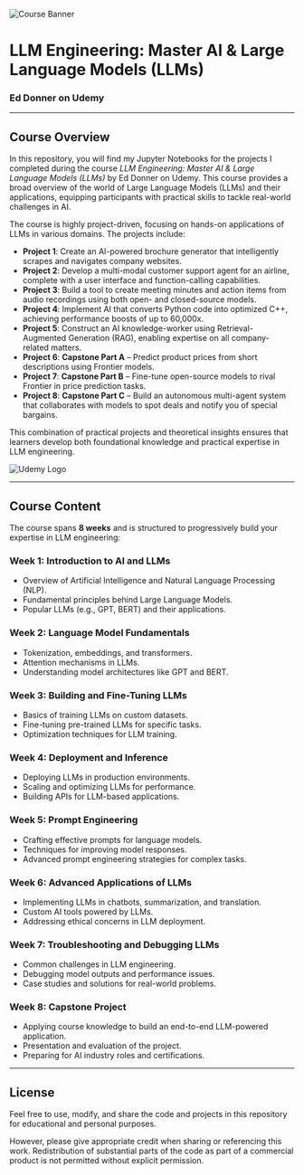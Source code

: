 ![Course Banner](https://edwarddonner.com/wp-content/uploads/2024/11/voyage.jpg)

# LLM Engineering: Master AI & Large Language Models (LLMs)  
### Ed Donner on Udemy  

---

## Course Overview  
In this repository, you will find my Jupyter Notebooks for the projects I completed during the course *LLM Engineering: Master AI & Large Language Models (LLMs)* by Ed Donner on Udemy. This course provides a broad overview of the world of Large Language Models (LLMs) and their applications, equipping participants with practical skills to tackle real-world challenges in AI.  

The course is highly project-driven, focusing on hands-on applications of LLMs in various domains. The projects include:  

- **Project 1**: Create an AI-powered brochure generator that intelligently scrapes and navigates company websites.  
- **Project 2**: Develop a multi-modal customer support agent for an airline, complete with a user interface and function-calling capabilities.  
- **Project 3**: Build a tool to create meeting minutes and action items from audio recordings using both open- and closed-source models.  
- **Project 4**: Implement AI that converts Python code into optimized C++, achieving performance boosts of up to 60,000x.  
- **Project 5**: Construct an AI knowledge-worker using Retrieval-Augmented Generation (RAG), enabling expertise on all company-related matters.  
- **Project 6**: **Capstone Part A** – Predict product prices from short descriptions using Frontier models.  
- **Project 7**: **Capstone Part B** – Fine-tune open-source models to rival Frontier in price prediction tasks.  
- **Project 8**: **Capstone Part C** – Build an autonomous multi-agent system that collaborates with models to spot deals and notify you of special bargains.  

This combination of practical projects and theoretical insights ensures that learners develop both foundational knowledge and practical expertise in LLM engineering.  

![Udemy Logo](https://logowik.com/content/uploads/images/udemy-new-20212512.jpg)

---

## Course Content  
The course spans **8 weeks** and is structured to progressively build your expertise in LLM engineering:

### **Week 1: Introduction to AI and LLMs**  
- Overview of Artificial Intelligence and Natural Language Processing (NLP).  
- Fundamental principles behind Large Language Models.  
- Popular LLMs (e.g., GPT, BERT) and their applications.  

### **Week 2: Language Model Fundamentals**  
- Tokenization, embeddings, and transformers.  
- Attention mechanisms in LLMs.  
- Understanding model architectures like GPT and BERT.  

### **Week 3: Building and Fine-Tuning LLMs**  
- Basics of training LLMs on custom datasets.  
- Fine-tuning pre-trained LLMs for specific tasks.  
- Optimization techniques for LLM training.  

### **Week 4: Deployment and Inference**  
- Deploying LLMs in production environments.  
- Scaling and optimizing LLMs for performance.  
- Building APIs for LLM-based applications.  

### **Week 5: Prompt Engineering**  
- Crafting effective prompts for language models.  
- Techniques for improving model responses.  
- Advanced prompt engineering strategies for complex tasks.  

### **Week 6: Advanced Applications of LLMs**  
- Implementing LLMs in chatbots, summarization, and translation.  
- Custom AI tools powered by LLMs.  
- Addressing ethical concerns in LLM deployment.  

### **Week 7: Troubleshooting and Debugging LLMs**  
- Common challenges in LLM engineering.  
- Debugging model outputs and performance issues.  
- Case studies and solutions for real-world problems.  

### **Week 8: Capstone Project**  
- Applying course knowledge to build an end-to-end LLM-powered application.  
- Presentation and evaluation of the project.  
- Preparing for AI industry roles and certifications.  

---

## License  
Feel free to use, modify, and share the code and projects in this repository for educational and personal purposes.  

However, please give appropriate credit when sharing or referencing this work. Redistribution of substantial parts of the code as part of a commercial product is not permitted without explicit permission.

